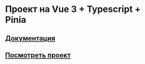 # Проект на Vue 3 + Typescript + Pinia

## [Документация](https://kentforth-crud-test-documentation.netlify.app/)

## [Посмотреть проект](https://kentforth-crud-test.netlify.app/)
